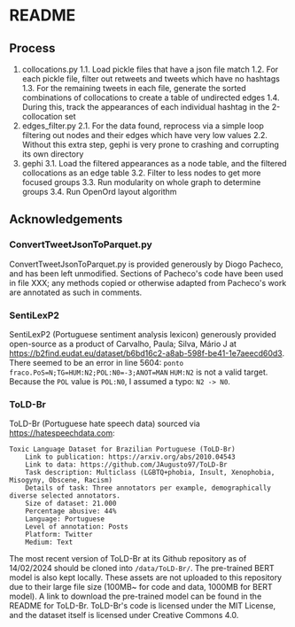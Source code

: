 # README
## Process
1. collocations.py
1.1. Load pickle files that have a json file match
1.2. For each pickle file, filter out retweets and tweets which have no hashtags
1.3. For the remaining tweets in each file, generate the sorted combinations of collocations to create a table of undirected edges
1.4. During this, track the appearances of each individual hashtag in the 2-collocation set
2. edges_filter.py
2.1. For the data found, reprocess via a simple loop filtering out nodes and their edges which have very low values
2.2. Without this extra step, gephi is very prone to crashing and corrupting its own directory
3. gephi
3.1. Load the filtered appearances as a node table, and the filtered collocations as an edge table
3.2. Filter to less nodes to get more focused groups
3.3. Run modularity on whole graph to determine groups
3.4. Run OpenOrd layout algorithm
## Acknowledgements
### ConvertTweetJsonToParquet.py
ConvertTweetJsonToParquet.py is provided generously by Diogo Pacheco, and has been left unmodified. Sections of Pacheco's code have been used in file XXX; any methods copied or otherwise adapted from Pacheco's work are annotated as such in comments.

### SentiLexP2
SentiLexP2 (Portuguese sentiment analysis lexicon) generously provided open-source as a product of Carvalho, Paula; Silva, Mário J at https://b2find.eudat.eu/dataset/b6bd16c2-a8ab-598f-be41-1e7aeecd60d3.
There seemed to be an error in line 5604: `ponto fraco.PoS=N;TG=HUM:N2;POL:N0=-3;ANOT=MAN`
`HUM:N2` is not a valid target. Because the `POL` value is `POL:N0`, I assumed a typo: `N2 -> N0`.

### ToLD-Br
ToLD-Br (Portuguese hate speech data) sourced via https://hatespeechdata.com:
```
Toxic Language Dataset for Brazilian Portuguese (ToLD-Br)
    Link to publication: https://arxiv.org/abs/2010.04543
    Link to data: https://github.com/JAugusto97/ToLD-Br
    Task description: Multiclass (LGBTQ+phobia, Insult, Xenophobia, Misogyny, Obscene, Racism)
    Details of task: Three annotators per example, demographically diverse selected annotators.
    Size of dataset: 21.000
    Percentage abusive: 44%
    Language: Portuguese
    Level of annotation: Posts
    Platform: Twitter
    Medium: Text
```
The most recent version of ToLD-Br at its Github repository as of 14/02/2024 should be cloned into `/data/ToLD-Br/`. The pre-trained BERT model is also kept locally. These assets are not uploaded to this repository due to their large file size (100MB~ for code and data, 1000MB for BERT model). A link to download the pre-trained model can be found in the README for ToLD-Br.
ToLD-Br's code is licensed under the MIT License, and the dataset itself is licensed under Creative Commons 4.0.
